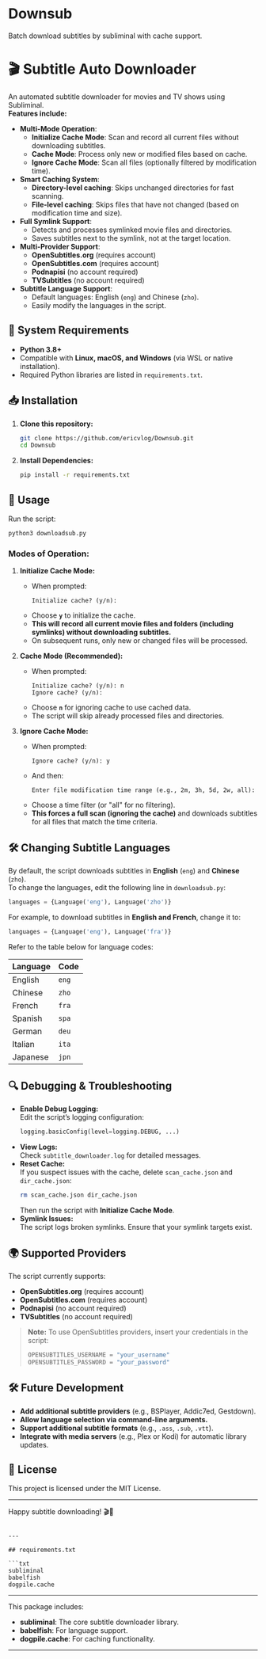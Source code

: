 # Downsub
Batch download subtitles by subliminal with cache support.

# 🎬 Subtitle Auto Downloader

An automated subtitle downloader for movies and TV shows using Subliminal.  
**Features include:**  
- **Multi-Mode Operation**:  
  - **Initialize Cache Mode**: Scan and record all current files without downloading subtitles.  
  - **Cache Mode**: Process only new or modified files based on cache.  
  - **Ignore Cache Mode**: Scan all files (optionally filtered by modification time).
- **Smart Caching System**:  
  - **Directory-level caching**: Skips unchanged directories for fast scanning.  
  - **File-level caching**: Skips files that have not changed (based on modification time and size).
- **Full Symlink Support**:  
  - Detects and processes symlinked movie files and directories.  
  - Saves subtitles next to the symlink, not at the target location.
- **Multi-Provider Support**:  
  - **OpenSubtitles.org** (requires account)  
  - **OpenSubtitles.com** (requires account)  
  - **Podnapisi** (no account required)  
  - **TVSubtitles** (no account required)
- **Subtitle Language Support**:  
  - Default languages: English (`eng`) and Chinese (`zho`).  
  - Easily modify the languages in the script.

## 🚀 System Requirements
- **Python 3.8+**
- Compatible with **Linux, macOS, and Windows** (via WSL or native installation).
- Required Python libraries are listed in `requirements.txt`.

## 📥 Installation

1. **Clone this repository:**
   ```bash
   git clone https://github.com/ericvlog/Downsub.git
   cd Downsub
   ```

2. **Install Dependencies:**
   ```bash
   pip install -r requirements.txt
   ```

## 🚀 Usage

Run the script:
```bash
python3 downloadsub.py
```

### **Modes of Operation:**

1. **Initialize Cache Mode:**  
   - When prompted:
     ```
     Initialize cache? (y/n):
     ```
   - Choose **`y`** to initialize the cache.  
   - **This will record all current movie files and folders (including symlinks) without downloading subtitles.**  
   - On subsequent runs, only new or changed files will be processed.

2. **Cache Mode (Recommended):**  
   - When prompted:
     ```
     Initialize cache? (y/n): n
     Ignore cache? (y/n):
     ```
   - Choose **`n`** for ignoring cache to use cached data.
   - The script will skip already processed files and directories.

3. **Ignore Cache Mode:**  
   - When prompted:
     ```
     Ignore cache? (y/n): y
     ```
   - And then:
     ```
     Enter file modification time range (e.g., 2m, 3h, 5d, 2w, all):
     ```
   - Choose a time filter (or "all" for no filtering).  
   - **This forces a full scan (ignoring the cache)** and downloads subtitles for all files that match the time criteria.

## 🛠️ Changing Subtitle Languages

By default, the script downloads subtitles in **English** (`eng`) and **Chinese** (`zho`).  
To change the languages, edit the following line in `downloadsub.py`:
```python
languages = {Language('eng'), Language('zho')}
```
For example, to download subtitles in **English and French**, change it to:
```python
languages = {Language('eng'), Language('fra')}
```
Refer to the table below for language codes:

| Language  | Code  |
|-----------|-------|
| English   | `eng` |
| Chinese   | `zho` |
| French    | `fra` |
| Spanish   | `spa` |
| German    | `deu` |
| Italian   | `ita` |
| Japanese  | `jpn` |

## 🔍 Debugging & Troubleshooting

- **Enable Debug Logging:**  
  Edit the script’s logging configuration:
  ```python
  logging.basicConfig(level=logging.DEBUG, ...)
  ```
- **View Logs:**  
  Check `subtitle_downloader.log` for detailed messages.
- **Reset Cache:**  
  If you suspect issues with the cache, delete `scan_cache.json` and `dir_cache.json`:
  ```bash
  rm scan_cache.json dir_cache.json
  ```
  Then run the script with **Initialize Cache Mode**.
- **Symlink Issues:**  
  The script logs broken symlinks. Ensure that your symlink targets exist.

## 🌍 Supported Providers

The script currently supports:
- **OpenSubtitles.org** (requires account)
- **OpenSubtitles.com** (requires account)
- **Podnapisi** (no account required)
- **TVSubtitles** (no account required)

> **Note:** To use OpenSubtitles providers, insert your credentials in the script:
> ```python
> OPENSUBTITLES_USERNAME = "your_username"
> OPENSUBTITLES_PASSWORD = "your_password"
> ```

## 🛠️ Future Development
- **Add additional subtitle providers** (e.g., BSPlayer, Addic7ed, Gestdown).
- **Allow language selection via command-line arguments.**
- **Support additional subtitle formats** (e.g., `.ass`, `.sub`, `.vtt`).
- **Integrate with media servers** (e.g., Plex or Kodi) for automatic library updates.

## 📜 License

This project is licensed under the MIT License.

---

Happy subtitle downloading! 🎬🚀
```

---

## requirements.txt

```txt
subliminal
babelfish
dogpile.cache
```

---

This package includes:
- **subliminal**: The core subtitle downloader library.
- **babelfish**: For language support.
- **dogpile.cache**: For caching functionality.

---

